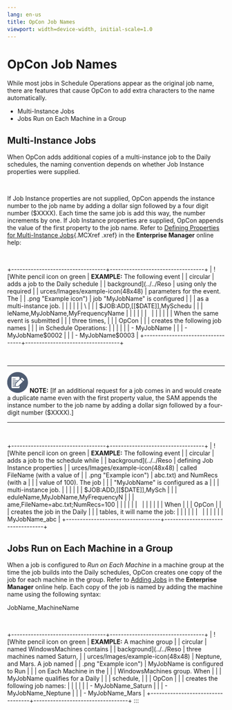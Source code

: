 ```yaml
---
lang: en-us
title: OpCon Job Names
viewport: width=device-width, initial-scale=1.0
---
```


#  OpCon Job Names

While most jobs in Schedule Operations appear as the original job name,
there are features that cause OpCon to add
extra characters to the name automatically.

-   Multi-Instance Jobs
-   Jobs Run on Each Machine in a Group

## Multi-Instance Jobs

When OpCon adds additional copies of a
multi-instance job to the Daily schedules, the naming convention depends
on whether Job Instance properties were supplied.

 

If Job Instance properties are not supplied,
OpCon appends the instance number to the job
name by adding a dollar sign followed by a four digit number (\$XXXX).
Each time the same job is add this way, the number increments by one. If
Job Instance properties are supplied, OpCon
appends the value of the first property to the job name. Refer to
[Defining Properties for Multi-Instance Jobs](../UI/Enterprise-Manager/Defining-Properties-for-Multi-Instance-Jobs.md){.MCXref
.xref} in the **Enterprise Manager** online help:

 

+----------------------------------+----------------------------------+
| ![White pencil icon on green     | **EXAMPLE:** The following event | | circular                         | adds a job to the Daily schedule |
| background](../../Reso           | using only the required          |
| urces/Images/example-icon(48x48) | parameters for the event. The    |
| .png "Example icon") | job \"MyJobName\" is configured  |
|                                  | as a multi-instance job.         |
|                                  |                                  |
|                                  | \                                |
|                                  | $JOB:ADD,\[\[\$DATE\]\],MySchedu | |                                  | leName,MyJobName,MyFrequencyName |
|                                  |                                  |
|                                  |                                  |
|                                  |                                  |
|                                  | When the same event is submitted |
|                                  | three times,                     |
|                                  | OpCon |
|                                  | creates the following job names  |
|                                  | in Schedule Operations:          |
|                                  |                                  |
|                                  | -   MyJobName                    |
|                                  | -   MyJobName\$0002              |
|                                  | -   MyJobName\$0003              |
+----------------------------------+----------------------------------+

 

  ----------------------------------------------------------------------------------------------------------------------------- -----------------------------------------------------------------------------------------------------------------------------------------------------------------------------------------------------------------------------------------------------------------
  ![White pencil/paper icon on gray circular background](../../Resources/Images/note-icon(48x48).png "Note icon")   **NOTE:** [If an additional request for a job comes in and would create a duplicate name even with the first property value, the SAM appends the instance number to the job name by adding a dollar sign followed by a four-digit number (\$XXXX).]
  ----------------------------------------------------------------------------------------------------------------------------- -----------------------------------------------------------------------------------------------------------------------------------------------------------------------------------------------------------------------------------------------------------------

 

+----------------------------------+----------------------------------+
| ![White pencil icon on green     | **EXAMPLE:** The following event | | circular                         | adds a job to the schedule while |
| background](../../Reso           | defining Job Instance properties |
| urces/Images/example-icon(48x48) | called FileName (with a value of |
| .png "Example icon") | abc.txt) and NumRecs (with a     |
|                                  | value of 100). The job           |
|                                  | \"MyJobName\" is configured as a |
|                                  | multi-instance job.              |
|                                  |                                  |
|                                  | \$JOB:ADD,\[\[\$DATE\]\],MySch   | |                                  | eduleName,MyJobName,MyFrequencyN |
|                                  | ame,FileName=abc.txt;NumRecs=100 |
|                                  |                                  |
|                                  |                                  |
|                                  |                                  |
|                                  | When                             |
|                                  | OpCon |
|                                  | creates the job in the Daily     |
|                                  | tables, it will name the job:    |
|                                  |                                  |
|                                  |                                  |
|                                  |                                  |
|                                  | MyJobName_abc                    |
+----------------------------------+----------------------------------+

## Jobs Run on Each Machine in a Group

When a job is configured to *Run on Each Machine* in a machine group at
the time the job builds into the Daily schedules,
OpCon creates one copy of the job for each
machine in the group. Refer to [Adding Jobs](../UI/Enterprise-Manager/Adding-Jobs.md) in
the **Enterprise Manager** online help. Each copy of the job is named by
adding the machine name using the following syntax:

JobName_MachineName

 

+----------------------------------+----------------------------------+
| ![White pencil icon on green     | **EXAMPLE:** A machine group     | | circular                         | named WindowsMachines contains   |
| background](../../Reso           | three machines named Saturn,     |
| urces/Images/example-icon(48x48) | Neptune, and Mars. A job named   |
| .png "Example icon") | MyJobName is configured to Run   |
|                                  | on Each Machine in the           |
|                                  | WindowsMachines group. When      |
|                                  | MyJobName qualifies for a Daily  |
|                                  | schedule,                        |
|                                  | OpCon |
|                                  | creates the following job names: |
|                                  |                                  |
|                                  | -   MyJobName_Saturn             |
|                                  | -   MyJobName_Neptune            |
|                                  | -   MyJobName_Mars               |
+----------------------------------+----------------------------------+
:::

 

